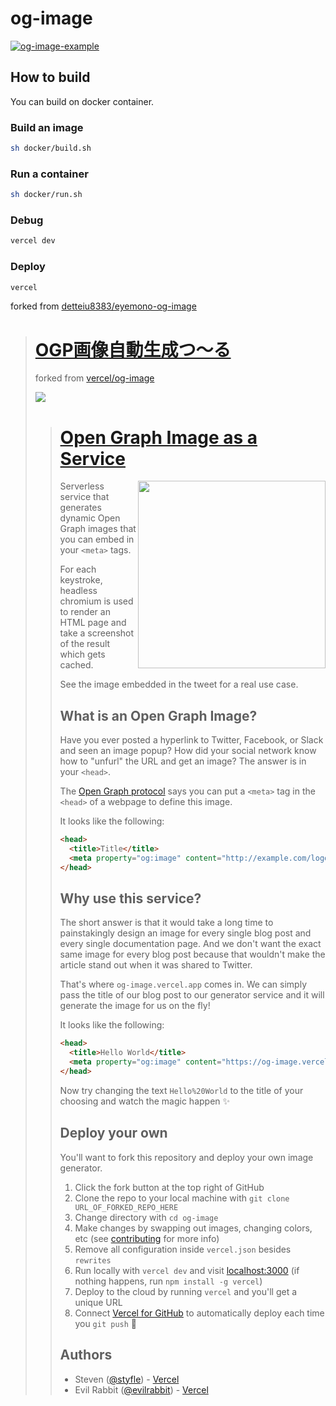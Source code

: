 # og-image
[![og-image-example](https://og-image.yu9824.com/**OGP%E7%94%BB%E5%83%8F**%E8%87%AA%E5%8B%95%E7%94%9F%E6%88%90%E3%83%84%E3%83%BC%E3%83%AB.png?pattern=none&md=1&fontSize=50px&width=600px&textColor=%233b3b38&textStrongColor=%2345859c&overlay=https%3A%2F%2Fog-image.yu9824.com%2FOGP_base.png)](https://og-image.yu9824.com/)

## How to build
You can build on docker container.

### Build an image
```bash
sh docker/build.sh
```

### Run a container
```bash
sh docker/run.sh
```

### Debug
```bash
vercel dev
```

### Deploy
```bash
vercel
```

forked from
[detteiu8383/eyemono-og-image](https://github.com/detteiu8383/eyemono-og-image)

> # [OGP画像自動生成つ～る](https://og-image.eyemono.moe/)
>
> forked from
> [vercel/og-image](https://github.com/vercel/og-image)
>
> [![](https://og-image.eyemono.moe/**OGP%E7%94%BB%E5%83%8F**%E8%87%AA%E5%8B%95%E7%94%9F%E6%88%90%E3%83%84%E3%83%BC%E3%83%AB.png?pattern=none&md=1&fontSize=75px&textColor=%23404040&textStrongColor=%238340BB&overlay=https%3A%2F%2Fog-image.eyemono.moe%2FOGP_overlay.png)](https://og-image.eyemono.moe/)
>> # [Open Graph Image as a Service](https://og-image.vercel.app)
>>
>> <a href="https://twitter.com/vercel">
>>     <img align="right" src="https://og-image.vercel.app/tweet.png" height="300" />
>> </a>
>>
>> Serverless service that generates dynamic Open Graph images that you can embed in your `<meta>` tags.
>>
>> For each keystroke, headless chromium is used to render an HTML page and take a screenshot of the result which gets cached.
>>
>> See the image embedded in the tweet for a real use case.
>>
>>
>> ## What is an Open Graph Image?
>>
>> Have you ever posted a hyperlink to Twitter, Facebook, or Slack and seen an image popup?
>> How did your social network know how to "unfurl" the URL and get an image?
>> The answer is in your `<head>`.
>>
>> The [Open Graph protocol](http://ogp.me) says you can put a `<meta>` tag in the `<head>` of a webpage to define this image.
>>
>> It looks like the following:
>>
>> ```html
>> <head>
>>   <title>Title</title>
>>   <meta property="og:image" content="http://example.com/logo.jpg" />
>> </head>
>> ```
>>
>> ## Why use this service?
>>
>> The short answer is that it would take a long time to painstakingly design an image for every single blog post and every single documentation page. And we don't want the exact same image for every blog post because that wouldn't make the article stand out when it was shared to Twitter.
>>
>> That's where `og-image.vercel.app` comes in. We can simply pass the title of our blog post to our generator service and it will generate the image for us on the fly!
>>
>> It looks like the following:
>>
>> ```html
>> <head>
>>   <title>Hello World</title>
>>   <meta property="og:image" content="https://og-image.vercel.app/Hello%20World.png" />
>> </head>
>> ```
>>
>> Now try changing the text `Hello%20World` to the title of your choosing and watch the magic happen ✨
>>
>> ## Deploy your own
>>
>> You'll want to fork this repository and deploy your own image generator.
>>
>> 1. Click the fork button at the top right of GitHub
>> 2. Clone the repo to your local machine with `git clone URL_OF_FORKED_REPO_HERE`
>> 3. Change directory with `cd og-image`
>> 4. Make changes by swapping out images, changing colors, etc (see [contributing](https://github.com/vercel/og-image/blob/main/CONTRIBUTING.md) for more info)
>> 5. Remove all configuration inside `vercel.json` besides `rewrites`
>> 6. Run locally with `vercel dev` and visit [localhost:3000](http://localhost:3000)  (if nothing happens, run `npm install -g vercel`)
>> 7. Deploy to the cloud by running `vercel` and you'll get a unique URL
>> 8. Connect [Vercel for GitHub](https://vercel.com/github) to automatically deploy each time you `git push` 🚀
>>
>> ## Authors
>>
>> - Steven ([@styfle](https://twitter.com/styfle)) - [Vercel](https://vercel.com)
>> - Evil Rabbit ([@evilrabbit](https://twitter.com/evilrabbit_)) - [Vercel](https://vercel.com)
>>
